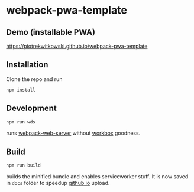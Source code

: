 # webpack-pwa-template

## Demo (installable PWA)
https://piotrekwitkowski.github.io/webpack-pwa-template

## Installation
Clone the repo and run
```bash
npm install
```

## Development
```bash
npm run wds
```
runs [webpack-web-server](https://webpack.js.org/configuration/dev-server/) without [workbox](https://developers.google.com/web/tools/workbox/modules/workbox-webpack-plugin) goodness.

## Build
```bash
npm run build
```
builds the minified bundle and enables serviceworker stuff. It is now saved in ```docs``` folder to speedup [github.io](https://piotrekwitkowski.github.io/webpack-pwa-template/) upload.